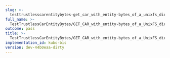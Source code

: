 ```yaml
---
slug: >-
  testtrustlesscarentitybytes-get_car_with_entity-bytes_of_a_unixfs_directory_(accept_header)
full_name: >-
  TestTrustlessCarEntityBytes/GET_CAR_with_entity-bytes_of_a_UnixFS_directory_(Accept_Header)
outcome: pass
title: >-
  TestTrustlessCarEntityBytes/GET_CAR_with_entity-bytes_of_a_UnixFS_directory_(Accept_Header)
implementation_id: kubo-bis
version: dev-44b0eaa-dirty
---
```


